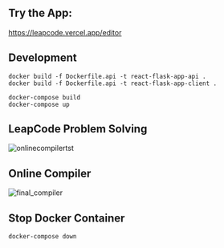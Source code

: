 ## Try the App:
https://leapcode.vercel.app/editor

## Development
```
docker build -f Dockerfile.api -t react-flask-app-api .
docker build -f Dockerfile.api -t react-flask-app-client .

docker-compose build
docker-compose up
```

## LeapCode Problem Solving
![onlinecompilertst](https://user-images.githubusercontent.com/51126350/204451711-b2b45dac-3818-4624-91a3-c5f9357ed7b8.gif)


## Online Compiler
![final_compiler](https://user-images.githubusercontent.com/51126350/204442175-b0e0b29f-cc0b-415b-abd7-76e7cbab044c.gif)

## Stop Docker Container
```
docker-compose down
```
